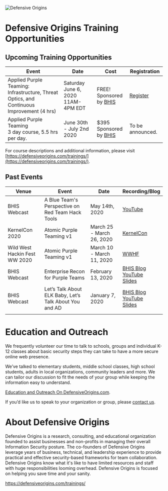 
![Defensive Origins](https://defensiveorigins.com/wp-content/uploads/2020/05/defensive-origins-header-6-1536x760.png)
# Defensive Origins Training Opportunities 

## Upcoming Training Opportunities
| Event                                    | Date                               | Cost                                     | Registration                             |
|------------------------------------------|------------------------------------|------------------------------------------|------------------------------------------|
| Applied Purple Teaming: Infrastructure, Threat Optics, and Continuous Improvement (4 hrs) | Saturday June 6, 2020 11AM-4PM EDT | FREE!<br>Sponsored by [BHIS](https://www.blackhillsinfosec.com/) | [Register](https://register.gotowebinar.com/register/7632358227918317070?source=kidogh) |
| Applied Purple Teaming<br>3 day course, 5.5 hrs per day.<br> | June 30th - July 2nd 2020              | $395<br>Sponsored by [BHIS](https://www.blackhillsinfosec.com/) | To be announced.                         |

For course descriptions and additional information, please visit [https://defensiveorigins.com/trainings/](https://defensiveorigins.com/trainings/).

## Past Events
| Venue                         | Event                                    | Date                       | Recording/Blog                           |
|-------------------------------|------------------------------------------|----------------------------|------------------------------------------|
| BHIS Webcast                  | A Blue Team's Perspective on Red Team Hack Tools | May 14th, 2020             | [YouTube](https://www.youtube.com/watch?v=0mIN2OU5hQE) |
| KernelCon 2020                | Atomic Purple Teaming v1                 | March 25 - March  26, 2020 | [KernelCon](https://kernelcon.org/)      |
| Wild West Hackin Fest WW 2020 | Atomic Purple Teaming v1                 | March 10 - March 11, 2020  | [WWHF](https://wildwesthackinfest.com/)  |
| BHIS Webcast                  | Enterprise Recon for Purple Teams        | February 13, 2020          | [BHIS Blog](https://www.blackhillsinfosec.com/webcast-enterprise-recon-for-purple-teams/)<br>[YouTube](https://www.youtube.com/watch?v=5c4KHB8dZMw)<br>[Slides](https://activecountermeasures.com/presentations) |
| BHIS Webcast                  | Let’s Talk About ELK Baby, Let’s Talk About You and AD | January 7, 2020            | [BHIS Blog](https://www.blackhillsinfosec.com/webcast-lets-talk-about-elk-baby-lets-talk-about-you-and-ad/)<br>[YouTube](https://www.youtube.com/watch?v=c0qOmu3pChc)<br>[Slides](https://www.activecountermeasures.com/acm-bhis-presentations/) 
          |

# Education and Outreach 
We frequently volunteer our time to talk to schools, groups and individual K-12 classes about basic security steps they can take to have a more secure online web presence. 

We’ve talked to elementary students, middle school classes, high school students, adults in local organizations, community leaders and more. We can tailor our discussion to fit the needs of your group while keeping the information easy to understand. 

[Education and Outreach On DefensiveOrigins.com](https://defensiveorigins.com/resources/).

If you’d like us to speak to your organization or group, please [contact us](https://defensiveorigins.com/contact/).

# About Defensive Origins

Defensive Origins is a research, consulting, and educational organization founded to assist businesses and non-profits in managing their overall Information Security posture.  The co-founders of Defensive Origins leverage years of business, technical, and leadership experience to provide practical and effective security-based frameworks for team collaboration. Defensive Origins know what it's like to have limited resources and staff with huge responsibilities looming overhead.  Defensive Origins is focused on helping you save time and your sanity.



https://defensiveorigins.com/trainings/
